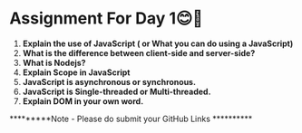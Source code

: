 # Assignment For Day 1😊🚀


1. **Explain the use of JavaScript ( or What you can do using a JavaScript)**
2. **What is the difference between client-side and server-side?**
3. **What is Nodejs?**
4. **Explain Scope in JavaScript**
5. **JavaScript is asynchronous or synchronous.**
6. **JavaScript is Single-threaded or Multi-threaded.**
7. **Explain DOM in your own word.**


*********Note - Please do submit your GitHub Links **********




